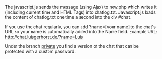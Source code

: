 The javascript.js sends the message (using Ajax) to new.php which writes it (including current time and HTML Tags) into chatlog.txt. Javascript.js loads the content of chatlog.txt one time a second into the div #chat.

If you use the chat regularly, you can add ?name=[your name] to the chat's URL so your name is automatically added into the Name field. Example URL: http://chat.luisgerhorst.de/?name=Luis

Under the branch [private](http://github.com/luisgerhorst/chat/tree/private) you find a version of the chat that can be protected with a custom password.